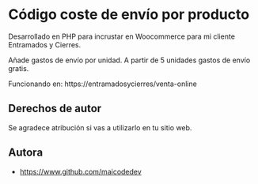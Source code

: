 # Código coste de envío por producto
Desarrollado en PHP para incrustar en Woocommerce para mi cliente Entramados y Cierres.

Añade gastos de envío por unidad. A partir de 5 unidades gastos de envío gratis.

Funcionando en: https://entramadosycierres/venta-online


## Derechos de autor

Se agradece atribución si vas a utilizarlo en tu sitio web.






## Autora

- https://www.github.com/maicodedev

